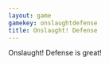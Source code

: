 ```yaml
---
layout: game
gamekey: onslaughtdefense
title: Onslaught! Defense
---
```

Onslaught! Defense is great!
